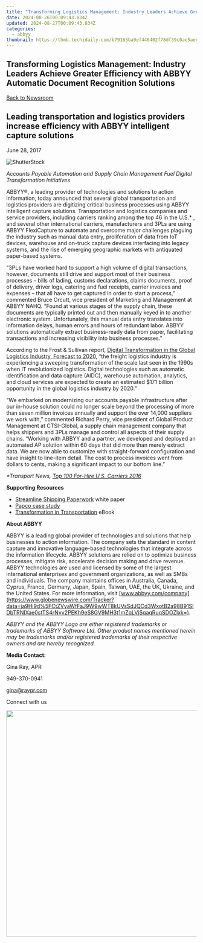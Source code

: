 ```yaml
---
title: "Transforming Logistics Management: Industry Leaders Achieve Greater Efficiency with ABBYY Automatic Document Recognition Solutions"
date: 2024-08-26T00:09:43.834Z
updated: 2024-08-27T00:09:43.834Z
categories:
  - abbyy
thumbnail: https://thmb.techidaily.com/b79165ba9ef446402f78df39c0ae5aec29c669cdb8669a7402e153be3d685b74.jpg
---
```


## Transforming Logistics Management: Industry Leaders Achieve Greater Efficiency with ABBYY Automatic Document Recognition Solutions

[Back to Newsroom](https://tools.techidaily.com/abbyy/products/)

## Leading transportation and logistics providers increase efficiency with ABBYY intelligent capture solutions

June 28, 2017

![ShutterStock](https://content.abbyy.com/-/media/project/abbyy/abbyy/branchtemplates/shutterstock_1272462163_1296-x-729.jpg?h=729&iar=0&w=1296)

_Accounts Payable Automation and Supply Chain Management Fuel Digital Transformation Initiatives_

ABBYY®, a leading provider of technologies and solutions to action information, today announced that several global transportation and logistics providers are digitizing critical business processes using ABBYY intelligent capture solutions. Transportation and logistics companies and service providers, including carriers ranking among the top 46 in the U.S.\* , and several other international carriers, manufacturers and 3PLs are using ABBYY FlexiCapture to automate and overcome major challenges plaguing the industry such as manual data entry, proliferation of data from IoT devices, warehouse and on-truck capture devices interfacing into legacy systems, and the rise of emerging geographic markets with antiquated paper-based systems.

“3PLs have worked hard to support a high volume of digital transactions, however, documents still drive and support most of their business processes – bills of lading, customs declarations, claims documents, proof of delivery, driver logs, catering and fuel receipts, carrier invoices and expenses – that all have to get captured in order to start a process,” commented Bruce Orcutt, vice president of Marketing and Management at ABBYY NAHQ. “Found at various stages of the supply chain, these documents are typically printed out and then manually keyed in to another electronic system. Unfortunately, this manual data entry translates into information delays, human errors and hours of redundant labor. ABBYY solutions automatically extract business-ready data from paper, facilitating transactions and increasing visibility into business processes.”

According to the Frost & Sullivan report, [Digital Transformation in the Global Logistics Industry, Forecast to 2020](https://store.frost.com/digital-transformations-in-the-global-logistics-industry-forecast-to-2020.html), “the freight logistics industry is experiencing a sweeping transformation of the scale last seen in the 1990s when IT revolutionized logistics. Digital technologies such as automatic identification and data capture (AIDC), warehouse automation, analytics, and cloud services are expected to create an estimated $171 billion opportunity in the global logistics industry by 2020.”

“We embarked on modernizing our accounts payable infrastructure after our in-house solution could no longer scale beyond the processing of more than seven million invoices annually and support the over 14,000 suppliers we work with,” commented Richard Perry, vice president of Global Product Management at CTSI-Global, a supply chain management company that helps shippers and 3PLs manage and control all aspects of their supply chains. “Working with ABBYY and a partner, we developed and deployed an automated AP solution within 60 days that did more than merely extract data. We are now able to customize with straight-forward configuration and have insight to line-item detail. The cost to process invoices went from dollars to cents, making a significant impact to our bottom line.”

_\*Transport News, [Top 100 For-Hire U.S. Carriers 2016](https://www.globenewswire.com/Tracker?data=Vyt3KxjBTyAaIVECIrxE1hqLSXhWoEOrYSf8l4-TaShIwr6BoWtXCCvQmt%5FtDGxldniS5x9Qq2jj5LIagAXD-Vz3l4O3RDUYPb5sB-cWp4co4N3D-t9bz8NkfwQu4roV)_

**Supporting Resources**

* [Streamline Shipping Paperwork](http://globenewswire.com/Tracker?data=6ltKetn4mBww6sAxxZNwvAJfkBBng89VI1JroFmgNikaWV%5FmRK-T75sVdsnakO8VT6Pb1rr0GBXYZk2uZ6m2kORnErCyfuE0jSpUQg0BYk6nhtw-jXhej7JdLpDqDJdL) white paper
* [Papco case study](http://globenewswire.com/Tracker?data=uoZPxVAukOebhWfL5baKdEXm4S9WJWjLln-yeNH4NgPO9K0R0b7xJDJ0xEmrEd1T33HO5DKpqPcXYg0KeOIyyd8-uZ68zSE65oS2oK4qq-auVorWqj15O6cKR1MzghIQRlcs3wCgyPzs09BpYy3I%5FcGephiFnqmQo9NnfWlBgoH4gLZ%5Fuyi6W4OB2HgEm7fYoMNIYxurKqgSCaF2RLwGjmCfBhBjp-6i4pjgmMTjES4%3D)
* [Transformation in Transportation](http://globenewswire.com/Tracker?data=Je3jxT%5FyiIG6noX9P329i1p2CKRufjFSowe2nAjjkwPLPFRUR3HMiVcRhKbpY4kmtJKyll0BtqBxDJbzAMd3Gdc9sQsMVGa7D8ovqJvP914%3D) eBook

**About ABBYY**

ABBYY is a leading global provider of technologies and solutions that help businesses to action information. The company sets the standard in content capture and innovative language-based technologies that integrate across the information lifecycle. ABBYY solutions are relied on to optimize business processes, mitigate risk, accelerate decision making and drive revenue. ABBYY technologies are used and licensed by some of the largest international enterprises and government organizations, as well as SMBs and individuals. The company maintains offices in Australia, Canada, Cyprus, France, Germany, Japan, Spain, Taiwan, UAE, the UK, Ukraine, and the United States. For more information, visit [www.abbyy.com/company](https://www.globenewswire.com/Tracker?data=ja9Hi9d%5FCtZVyaWfFaJ9W9wWT8kUVsSdJQCd3WxotB2a98B91SIDbTRNIXae0stTS4rNvv2PEKh9eS8GV9MH3t1mZqLVjSqaqRuqSDOZlxk=).

_ABBYY and the ABBYY Logo are either registered trademarks or trademarks of ABBYY Software Ltd. Other product names mentioned herein may be trademarks and/or registered trademarks of their respective owners and are hereby recognized._

**Media Contact:**

Gina Ray, APR

949-370-0941

gina@raypr.com

Connect with us

<ins class="adsbygoogle"
     style="display:block"
     data-ad-format="autorelaxed"
     data-ad-client="ca-pub-7571918770474297"
     data-ad-slot="1223367746"></ins>



<ins class="adsbygoogle"
     style="display:block"
     data-ad-client="ca-pub-7571918770474297"
     data-ad-slot="8358498916"
     data-ad-format="auto"
     data-full-width-responsive="true"></ins>

<!-- affiliate ads begin -->
<a href="https://appsumo.8odi.net/c/5597632/2075471/7443" target="_top" id="2075471"><img src="//a.impactradius-go.com/display-ad/7443-2075471" border="0" alt="" width="1200" height="600"/></a><img height="0" width="0" src="https://appsumo.8odi.net/i/5597632/2075471/7443" style="position:absolute;visibility:hidden;" border="0" />
<!-- affiliate ads end -->

